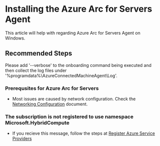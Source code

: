 <properties
    pageTitle="Azure Arc for Servers - Other issues"
    description="Azure Arc for Servers - Other issues"
    service="microsoft.hybridcompute"
    resource="hybridcompute"
    authors="zjalexander"
    ms.author="zachal"
    displayorder=""
    selfHelpType="generic"
    supportTopicIds="32689157,
32689165,
32689166,
32689155,
32689156,
32689158,
32689163,
32689167,
32689159,
32689164,
32689168,
32689160,
32689161,
32689162
"
    resourceTags=""
    productPesIds="16872"
    cloudEnvironments="public"
    articleId="57ca1e41-f9db-450e-89b5-03b7b69b39c7"
    ownershipId="Compute_HybridResourceProvider"
/>

# Installing the Azure Arc for Servers Agent

This article will help with regarding Azure Arc for Servers Agent on Windows.

## **Recommended Steps**

Please add '--verbose' to the onboarding command being executed and then collect the log files under '%programdata%\AzureConnectedMachineAgent\Log'.

### **Prerequsites for Azure Arc for Servers**

* Most issues are caused by network configuration. Check the [Networking Configuration](https://docs.microsoft.com/azure/azure-arc/servers/overview#networking-configuration) document.

### **The subscription is not registered to use namespace Microsoft.HybridCompute**

* If you recieve this message, follow the steps at [Register Azure Service Providers](https://docs.microsoft.com/azure/azure-arc/servers/overview#register-azure-resource-providers)